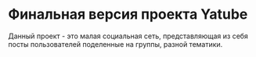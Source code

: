 # Финальная версия проекта Yatube

Данный проект - это малая социальная сеть, представляющая из себя посты пользователей поделенные на группы,
разной тематики.

